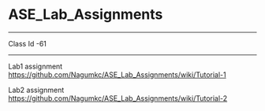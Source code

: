 # ASE_Lab_Assignments
***
Class Id -61
***
Lab1 assignment https://github.com/Nagumkc/ASE_Lab_Assignments/wiki/Tutorial-1

Lab2 assignment https://github.com/Nagumkc/ASE_Lab_Assignments/wiki/Tutorial-2
